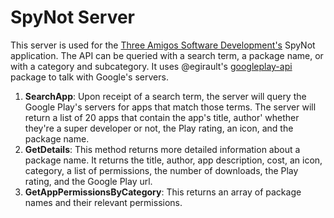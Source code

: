 SpyNot Server
======

This server is used for the [Three Amigos Software Development's](https://www.facebook.com/groups/595385207185991/) SpyNot application. The API can be queried with a search term, a package name, or with a category and subcategory. It uses @egirault's [googleplay-api](https://github.com/egirault/googleplay-api) package to talk with Google's servers.

1. **SearchApp**: Upon receipt of a search term, the server will query the Google Play's servers for apps that match those terms. The server will return a list of 20 apps that contain the app's title, author' whether they're a super developer or not, the Play rating, an icon, and the package name.
2. **GetDetails**: This method returns more detailed information about a package name. It returns the title, author, app description, cost, an icon, category, a list of permissions, the number of downloads, the Play rating, and the Google Play url.
3. **GetAppPermissionsByCategory**: This returns an array of package names and their relevant permissions.